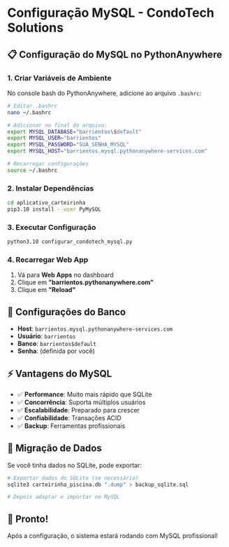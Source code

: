 # Configuração MySQL - CondoTech Solutions

## 📋 Configuração do MySQL no PythonAnywhere

### **1. Criar Variáveis de Ambiente**

No console bash do PythonAnywhere, adicione ao arquivo `.bashrc`:

```bash
# Editar .bashrc
nano ~/.bashrc

# Adicionar no final do arquivo:
export MYSQL_DATABASE="barrientos\$default"
export MYSQL_USER="barrientos"
export MYSQL_PASSWORD="SUA_SENHA_MYSQL"
export MYSQL_HOST="barrientos.mysql.pythonanywhere-services.com"

# Recarregar configurações
source ~/.bashrc
```

### **2. Instalar Dependências**

```bash
cd aplicativo_carteirinha
pip3.10 install --user PyMySQL
```

### **3. Executar Configuração**

```bash
python3.10 configurar_condotech_mysql.py
```

### **4. Recarregar Web App**

1. Vá para **Web Apps** no dashboard
2. Clique em **"barrientos.pythonanywhere.com"**
3. Clique em **"Reload"**

## 🔧 Configurações do Banco

- **Host**: `barrientos.mysql.pythonanywhere-services.com`
- **Usuário**: `barrientos`
- **Banco**: `barrientos$default`
- **Senha**: (definida por você)

## ⚡ Vantagens do MySQL

- ✅ **Performance**: Muito mais rápido que SQLite
- ✅ **Concorrência**: Suporta múltiplos usuários
- ✅ **Escalabilidade**: Preparado para crescer
- ✅ **Confiabilidade**: Transações ACID
- ✅ **Backup**: Ferramentas profissionais

## 🔄 Migração de Dados

Se você tinha dados no SQLite, pode exportar:

```bash
# Exportar dados do SQLite (se necessário)
sqlite3 carteirinha_piscina.db ".dump" > backup_sqlite.sql

# Depois adaptar e importar no MySQL
```

## 🚀 Pronto!

Após a configuração, o sistema estará rodando com MySQL profissional! 